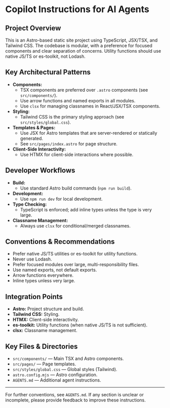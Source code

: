 # Copilot Instructions for AI Agents

## Project Overview

This is an Astro-based static site project using TypeScript, JSX/TSX, and Tailwind CSS. The codebase is modular, with a preference for focused components and clear separation of concerns. Utility functions should use native JS/TS or es-toolkit, not Lodash.

## Key Architectural Patterns

- **Components:**
  - TSX components are preferred over `.astro` components (see `src/components/`).
  - Use arrow functions and named exports in all modules.
  - Use `clsx` for managing classnames in React/JSX/TSX components.
- **Styling:**
  - Tailwind CSS is the primary styling approach (see `src/styles/global.css`).
- **Templates & Pages:**
  - Use JSX for Astro templates that are server-rendered or statically generated.
  - See `src/pages/index.astro` for page structure.
- **Client-Side Interactivity:**
  - Use HTMX for client-side interactions where possible.

## Developer Workflows

- **Build:**
  - Use standard Astro build commands (`npm run build`).
- **Development:**
  - Use `npm run dev` for local development.
- **Type Checking:**
  - TypeScript is enforced; add inline types unless the type is very large.
- **Classname Management:**
  - Always use `clsx` for conditional/merged classnames.

## Conventions & Recommendations

- Prefer native JS/TS utilities or es-toolkit for utility functions.
- Never use Lodash.
- Prefer focused modules over large, multi-responsibility files.
- Use named exports, not default exports.
- Arrow functions everywhere.
- Inline types unless very large.

## Integration Points

- **Astro:** Project structure and build.
- **Tailwind CSS:** Styling.
- **HTMX:** Client-side interactivity.
- **es-toolkit:** Utility functions (when native JS/TS is not sufficient).
- **clsx:** Classname management.

## Key Files & Directories

- `src/components/` — Main TSX and Astro components.
- `src/pages/` — Page templates.
- `src/styles/global.css` — Global styles (Tailwind).
- `astro.config.mjs` — Astro configuration.
- `AGENTS.md` — Additional agent instructions.

---

For further conventions, see `AGENTS.md`. If any section is unclear or incomplete, please provide feedback to improve these instructions.
